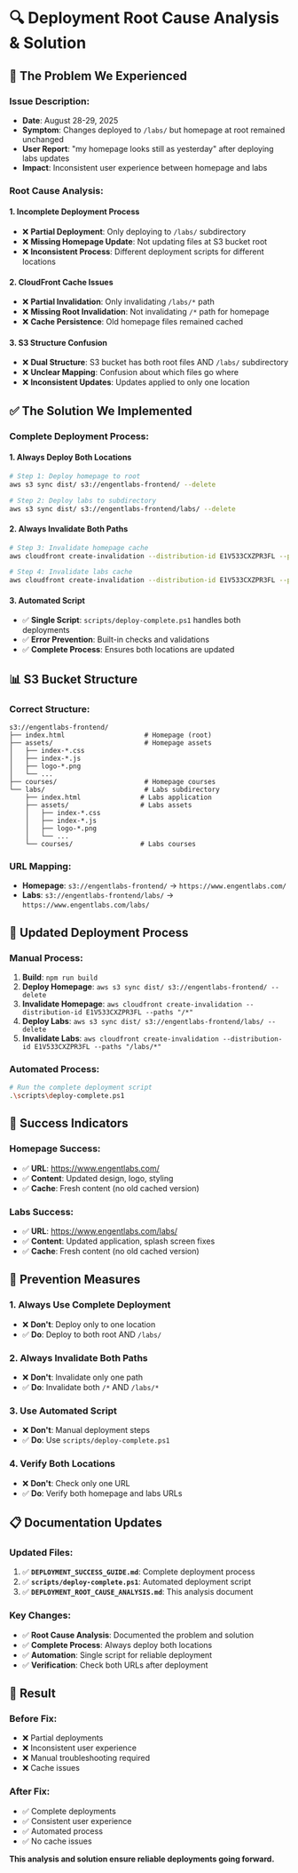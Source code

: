 # 🔍 Deployment Root Cause Analysis & Solution

## 🚨 **The Problem We Experienced**

### **Issue Description:**
- **Date**: August 28-29, 2025
- **Symptom**: Changes deployed to `/labs/` but homepage at root remained unchanged
- **User Report**: "my homepage looks still as yesterday" after deploying labs updates
- **Impact**: Inconsistent user experience between homepage and labs

### **Root Cause Analysis:**

#### **1. Incomplete Deployment Process**
- ❌ **Partial Deployment**: Only deploying to `/labs/` subdirectory
- ❌ **Missing Homepage Update**: Not updating files at S3 bucket root
- ❌ **Inconsistent Process**: Different deployment scripts for different locations

#### **2. CloudFront Cache Issues**
- ❌ **Partial Invalidation**: Only invalidating `/labs/*` path
- ❌ **Missing Root Invalidation**: Not invalidating `/*` path for homepage
- ❌ **Cache Persistence**: Old homepage files remained cached

#### **3. S3 Structure Confusion**
- ❌ **Dual Structure**: S3 bucket has both root files AND `/labs/` subdirectory
- ❌ **Unclear Mapping**: Confusion about which files go where
- ❌ **Inconsistent Updates**: Updates applied to only one location

## ✅ **The Solution We Implemented**

### **Complete Deployment Process:**

#### **1. Always Deploy Both Locations**
```bash
# Step 1: Deploy homepage to root
aws s3 sync dist/ s3://engentlabs-frontend/ --delete

# Step 2: Deploy labs to subdirectory  
aws s3 sync dist/ s3://engentlabs-frontend/labs/ --delete
```

#### **2. Always Invalidate Both Paths**
```bash
# Step 3: Invalidate homepage cache
aws cloudfront create-invalidation --distribution-id E1V533CXZPR3FL --paths "/*"

# Step 4: Invalidate labs cache
aws cloudfront create-invalidation --distribution-id E1V533CXZPR3FL --paths "/labs/*"
```

#### **3. Automated Script**
- ✅ **Single Script**: `scripts/deploy-complete.ps1` handles both deployments
- ✅ **Error Prevention**: Built-in checks and validations
- ✅ **Complete Process**: Ensures both locations are updated

## 📊 **S3 Bucket Structure**

### **Correct Structure:**
```
s3://engentlabs-frontend/
├── index.html                    # Homepage (root)
├── assets/                       # Homepage assets
│   ├── index-*.css
│   ├── index-*.js
│   ├── logo-*.png
│   └── ...
├── courses/                      # Homepage courses
└── labs/                         # Labs subdirectory
    ├── index.html               # Labs application
    ├── assets/                  # Labs assets
    │   ├── index-*.css
    │   ├── index-*.js
    │   ├── logo-*.png
    │   └── ...
    └── courses/                 # Labs courses
```

### **URL Mapping:**
- **Homepage**: `s3://engentlabs-frontend/` → `https://www.engentlabs.com/`
- **Labs**: `s3://engentlabs-frontend/labs/` → `https://www.engentlabs.com/labs/`

## 🚀 **Updated Deployment Process**

### **Manual Process:**
1. **Build**: `npm run build`
2. **Deploy Homepage**: `aws s3 sync dist/ s3://engentlabs-frontend/ --delete`
3. **Invalidate Homepage**: `aws cloudfront create-invalidation --distribution-id E1V533CXZPR3FL --paths "/*"`
4. **Deploy Labs**: `aws s3 sync dist/ s3://engentlabs-frontend/labs/ --delete`
5. **Invalidate Labs**: `aws cloudfront create-invalidation --distribution-id E1V533CXZPR3FL --paths "/labs/*"`

### **Automated Process:**
```bash
# Run the complete deployment script
.\scripts\deploy-complete.ps1
```

## 🎯 **Success Indicators**

### **Homepage Success:**
- ✅ **URL**: https://www.engentlabs.com/
- ✅ **Content**: Updated design, logo, styling
- ✅ **Cache**: Fresh content (no old cached version)

### **Labs Success:**
- ✅ **URL**: https://www.engentlabs.com/labs/
- ✅ **Content**: Updated application, splash screen fixes
- ✅ **Cache**: Fresh content (no old cached version)

## 🚨 **Prevention Measures**

### **1. Always Use Complete Deployment**
- ❌ **Don't**: Deploy only to one location
- ✅ **Do**: Deploy to both root AND `/labs/`

### **2. Always Invalidate Both Paths**
- ❌ **Don't**: Invalidate only one path
- ✅ **Do**: Invalidate both `/*` AND `/labs/*`

### **3. Use Automated Script**
- ❌ **Don't**: Manual deployment steps
- ✅ **Do**: Use `scripts/deploy-complete.ps1`

### **4. Verify Both Locations**
- ❌ **Don't**: Check only one URL
- ✅ **Do**: Verify both homepage and labs URLs

## 📋 **Documentation Updates**

### **Updated Files:**
1. ✅ **`DEPLOYMENT_SUCCESS_GUIDE.md`**: Complete deployment process
2. ✅ **`scripts/deploy-complete.ps1`**: Automated deployment script
3. ✅ **`DEPLOYMENT_ROOT_CAUSE_ANALYSIS.md`**: This analysis document

### **Key Changes:**
- ✅ **Root Cause Analysis**: Documented the problem and solution
- ✅ **Complete Process**: Always deploy both locations
- ✅ **Automation**: Single script for reliable deployment
- ✅ **Verification**: Check both URLs after deployment

## 🎉 **Result**

### **Before Fix:**
- ❌ Partial deployments
- ❌ Inconsistent user experience
- ❌ Manual troubleshooting required
- ❌ Cache issues

### **After Fix:**
- ✅ Complete deployments
- ✅ Consistent user experience
- ✅ Automated process
- ✅ No cache issues

**This analysis and solution ensure reliable deployments going forward.**

